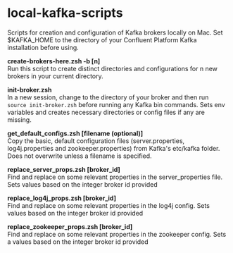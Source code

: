 # local-kafka-scripts
Scripts for creation and configuration of Kafka brokers locally on Mac. Set $KAFKA_HOME to the directory of your Confluent Platform Kafka installation before using.

<b>create-brokers-here.zsh -b [n]</b><br>
Run this script to create distinct directories and configurations for n new brokers in your current directory.

<b>init-broker.zsh</b><br>
In a new session, change to the directory of your broker and then run `source init-broker.zsh` before running any Kafka bin commands. Sets env variables and creates necessary directories or config files if any are missing.

<b>get_default_configs.zsh [filename (optional)]</b><br>
Copy the basic, default configuration files (server.properties, log4j.properties and zookeeper.properties) from Kafka's etc/kafka folder. Does not overwrite unless a filename is specified.

<b>replace_server_props.zsh [broker_id]</b><br>
Find and replace on some relevant properties in the server_properties file. Sets values based on the integer broker id provided

<b>replace_log4j_props.zsh [broker_id]</b><br>
Find and replace on some relevant properties in the log4j config. Sets values based on the integer broker id provided

<b>replace_zookeeper_props.zsh [broker_id]</b><br>
Find and replace on some relevant properties in the zookeeper config. Sets a values based on the integer broker id provided
